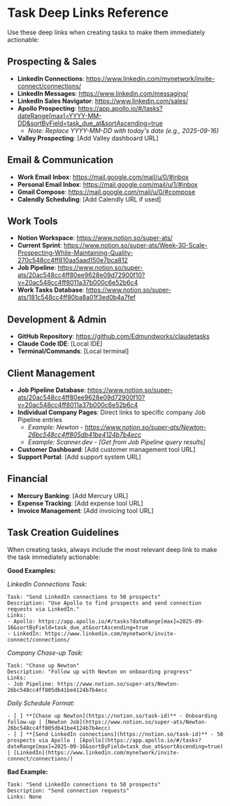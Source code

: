 # Task Deep Links Reference

Use these deep links when creating tasks to make them immediately actionable:

## Prospecting & Sales
- **LinkedIn Connections**: https://www.linkedin.com/mynetwork/invite-connect/connections/
- **LinkedIn Messages**: https://www.linkedin.com/messaging/
- **LinkedIn Sales Navigator**: https://www.linkedin.com/sales/
- **Apollo Prospecting**: https://app.apollo.io/#/tasks?dateRange[max]=YYYY-MM-DD&sortByField=task_due_at&sortAscending=true
  - *Note: Replace YYYY-MM-DD with today's date (e.g., 2025-09-16)*
- **Valley Prospecting**: [Add Valley dashboard URL]

## Email & Communication
- **Work Email Inbox**: https://mail.google.com/mail/u/0/#inbox
- **Personal Email Inbox**: https://mail.google.com/mail/u/1/#inbox
- **Gmail Compose**: https://mail.google.com/mail/u/0/#compose
- **Calendly Scheduling**: [Add Calendly URL if used]

## Work Tools
- **Notion Workspace**: https://www.notion.so/super-ats/
- **Current Sprint**: https://www.notion.so/super-ats/Week-30-Scale-Prospecting-While-Maintaining-Quality-270c548cc4ff810aa5aad150e7bca812
- **Job Pipeline**: https://www.notion.so/super-ats/20ac548cc4ff80ee9628e09d72900f10?v=20ac548cc4ff8011a37b000c6e52b6c4
- **Work Tasks Database**: https://www.notion.so/super-ats/181c548cc4ff80ba8a01f3ed0b4a7fef

## Development & Admin
- **GitHub Repository**: https://github.com/Edmundworks/claudetasks
- **Claude Code IDE**: [Local IDE]
- **Terminal/Commands**: [Local terminal]

## Client Management
- **Job Pipeline Database**: https://www.notion.so/super-ats/20ac548cc4ff80ee9628e09d72900f10?v=20ac548cc4ff8011a37b000c6e52b6c4
- **Individual Company Pages**: Direct links to specific company Job Pipeline entries
  - *Example: Newton - https://www.notion.so/super-ats/Newton-26bc548cc4ff805db41be4124b7b4ecc*
  - *Example: Scanner.dev - [Get from Job Pipeline query results]*
- **Customer Dashboard**: [Add customer management tool URL]
- **Support Portal**: [Add support system URL]

## Financial
- **Mercury Banking**: [Add Mercury URL]
- **Expense Tracking**: [Add expense tool URL]
- **Invoice Management**: [Add invoicing tool URL]

## Task Creation Guidelines

When creating tasks, always include the most relevant deep link to make the task immediately actionable:

**Good Examples:**

*LinkedIn Connections Task:*
```
Task: "Send LinkedIn connections to 50 prospects"  
Description: "Use Apollo to find prospects and send connection requests via LinkedIn."
Links: 
- Apollo: https://app.apollo.io/#/tasks?dateRange[max]=2025-09-16&sortByField=task_due_at&sortAscending=true
- LinkedIn: https://www.linkedin.com/mynetwork/invite-connect/connections/
```

*Company Chase-up Task:*
```
Task: "Chase up Newton"
Description: "Follow up with Newton on onboarding progress"  
Links:
- Job Pipeline: https://www.notion.so/super-ats/Newton-26bc548cc4ff805db41be4124b7b4ecc
```

*Daily Schedule Format:*
```
- [ ] **[Chase up Newton](https://notion.so/task-id)** - Onboarding follow-up | [Newton Job](https://www.notion.so/super-ats/Newton-26bc548cc4ff805db41be4124b7b4ecc)
- [ ] **[Send LinkedIn connections](https://notion.so/task-id)** - 50 prospects via Apollo | [Apollo](https://app.apollo.io/#/tasks?dateRange[max]=2025-09-16&sortByField=task_due_at&sortAscending=true) | [LinkedIn](https://www.linkedin.com/mynetwork/invite-connect/connections/)
```

**Bad Example:**
```
Task: "Send LinkedIn connections to 50 prospects"
Description: "Send connection requests"
Links: None
```